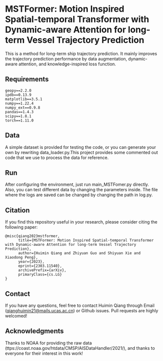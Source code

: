 
# MSTFormer: Motion Inspired Spatial-temporal Transformer with Dynamic-aware Attention for long-term Vessel Trajectory Prediction
This is a method for long-term ship trajectory prediction. It mainly improves the trajectory prediction performance by data augmentation, dynamic-aware attention, and knowledge-inspired loss function.


## Requirements
```
geopy==2.2.0
ipdb==0.13.9
matplotlib==3.5.1
numpy==1.22.4
numpy_ext==0.9.8
pandas==1.4.3
scipy==1.8.1
torch==1.11.0
```

## Data
A simple dataset is provided for testing the code, or you can generate your own by rewriting data_loader.py.This project provides some commented out code that we use to process the data for reference.
## Run
After configuring the environment, just run main_MSTFomer.py directly. Also, you can test different data by changing the parameters inside. The file where the logs are saved can be changed by changing the path in log.py.
## Citation
If you find this repository useful in your research, please consider citing the following paper:
```
@misc{qiang2023mstformer,
      title={MSTFormer: Motion Inspired Spatial-temporal Transformer with Dynamic-aware Attention for long-term Vessel Trajectory Prediction}, 
      author={Huimin Qiang and Zhiyuan Guo and Shiyuan Xie and Xiaodong Peng},
      year={2023},
      eprint={2303.11540},
      archivePrefix={arXiv},
      primaryClass={cs.LG}
}
```
## Contact
If you have any questions, feel free to contact Huimin Qiang through Email (qianghuimin21@mails.ucas.ac.cn) or Github issues. Pull requests are highly welcomed!
## Acknowledgments
Thanks to NOAA for providing the raw data (ttps://coast.noaa.gov/htdata/CMSP/AISDataHandler/2021/), and thanks to everyone for their interest in this work!
